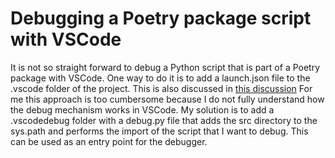 # Debugging a Poetry package script with VSCode

It is not so straight forward to debug a Python script that is part of a Poetry package with VSCode.
One way to do it is to add a launch.json file to the .vscode folder of the project.
This is also discussed in [this discussion](https://stackoverflow.com/questions/69106483/python-project-with-poetry-how-to-debug-it-in-visual-studio-code)
For me this approach is too cumbersome because I do not fully understand how the debug mechanism works in VSCode.
My solution is to add a .vscodedebug folder with a debug.py file that adds the src directory to the sys.path and performs the import of the script that I want to debug.
This can be used as an entry point for the debugger.